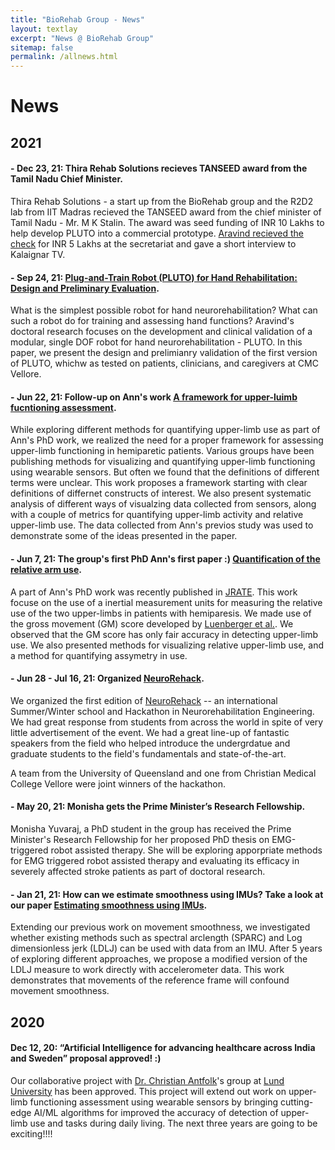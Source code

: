 ```yaml
---
title: "BioRehab Group - News"
layout: textlay
excerpt: "News @ BioRehab Group"
sitemap: false
permalink: /allnews.html
---
```


# News

## 2021

#### - **Dec 23, 21: Thira Rehab Solutions recieves TANSEED award from the Tamil Nadu Chief Minister.**
Thira Rehab Solutions - a start up from the BioRehab group and the R2D2 lab from IIT Madras recieved the TANSEED award from the chief minister of Tamil Nadu - Mr. M K Stalin. The award was seed funding of INR 10 Lakhs to help develop PLUTO into a commercial prototype. <a href="https://youtu.be/IfElkf0WjlA?t=42">Aravind recieved the check</a> for INR 5 Lakhs at the secretariat and gave a short interview to Kalaignar TV.

#### - **Sep 24, 21: <a href="https://ieeexplore.ieee.org/document/9548086?source=authoralert">Plug-and-Train Robot (PLUTO) for Hand Rehabilitation: Design and Preliminary Evaluation</a>.**
What is the simplest possible robot for hand neurorehabilitation? What can such a robot do for training and assessing hand functions? Aravind's doctoral research focuses on the development and clinical validation of a modular, single DOF robot for hand neurorehabilitation - PLUTO. In this paper, we present the design and prelimianry validation of the first version of PLUTO, whichw as tested on patients, clinicians, and caregivers at CMC Vellore. 

#### - **Jun 22, 21: Follow-up on Ann's work <a href="https://www.frontiersin.org/articles/10.3389/fnhum.2021.667509/full">A framework for upper-luimb fucntioning assessment</a>.**
While exploring different methods for quantifying upper-limb use as part of Ann's PhD work, we realized the need for a proper framework for assessing upper-limb functioning in hemiparetic patients. Various groups have been publishing methods for visualizing and quantifying upper-limb functioning using wearable sensors. But often we found that the definitions of different terms were unclear. This work proposes a framework starting with clear definitions of differnet constructs of interest. We also present systematic analysis of different ways of visualzing data collected from sensors, along with a couple of metrics for quantifying upper-limb activity and relative upper-limb use. The data collected from Ann's previos study was used to demonstrate some of the ideas presented in the paper.  

#### - **Jun 7, 21: The group's first PhD  Ann's first paper :) <a href="https://journals.sagepub.com/doi/full/10.1177/20556683211019694">Quantification of the relative arm use</a>.**
A part of Ann's PhD work was recently published in <a href="https://uk.sagepub.com/en-gb/eur/journal/journal-rehabilitation-and-assistive-technologies-engineering">JRATE</a>. This work focuse on the use of a inertial measurement units for measuring the relative use of the two upper-limbs in patients with hemiparesis. We made use of the gross movement (GM) score developed by <a href="https://link.springer.com/article/10.1007/s11517-016-1496-7">Luenberger et al.<a/>. We observed that the GM score has only fair accuracy in detecting upper-limb use. We also presented methods for visualizing relative upper-limb use, and a method for quantifying assymetry in use. 

#### - **Jun 28 - Jul 16, 21: Organized <a href="http://neurorehack.com">NeuroRehack</a>.**

We organized the first edition of <a href="http://neurorehack.com">NeuroRehack</a> -- an international Summer/Winter school and Hackathon in Neurorehabilitation Engineering. We had great response from students from across the world in spite of very little advertisement of the event. We had a great line-up of fantastic speakers from the field who helped introduce the undergrdatue and graduate students to the field's fundamentals and state-of-the-art. 

A team from the University of Queensland and one from Christian Medical College Vellore were joint winners of the hackathon.

#### - **May 20, 21: Monisha gets the  Prime Minister’s Research Fellowship.**
Monisha Yuvaraj, a PhD student in the group has received the Prime Minister's Research Fellowship for her proposed PhD thesis on EMG-triggered robot assisted therapy. She will be exploring apporpriate methods for EMG triggered robot assisted therapy and evaluating its efficacy in severely affected stroke patients as part of doctoral research.

#### - **Jan 21, 21: How can we estimate smoothness using IMUs? Take a look at our paper <a href="https://www.frontiersin.org/articles/10.3389/fbioe.2020.558771/full">Estimating smoothness using IMUs</a>.**

Extending our previous work on movement smoothness, we investigated whether existing methods such as spectral arclength (SPARC) and Log dimensionless jerk (LDLJ) can be used with data from an IMU. After 5 years of exploring different approaches, we propose a modified version of the LDLJ measure to work directly with accelerometer data. This work demonstrates that movements of the reference frame will confound movement smoothness.

## 2020
#### **Dec 12, 20: “Artificial Intelligence for advancing healthcare across India and Sweden” proposal approved! :)**

Our collaborative project with <a href="https://portal.research.lu.se/portal/en/persons/christian-antfolk(b8da39ee-4f0d-46c8-80da-0879b1f27e62).html">Dr. Christian Antfolk</a>'s group at <a href="https://www.lunduniversity.lu.se/">Lund University</a> has been approved. This project will extend out work on upper-limb functioning assessment using wearable sensors by bringing cutting-edge AI/ML algorithms for improved the accuracy of detection of upper-limb use and tasks during daily living. The next three years are going to be exciting!!!!